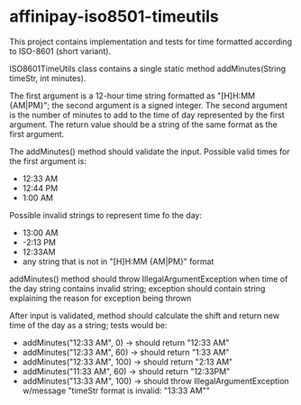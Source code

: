 # affinipay-iso8501-timeutils

This project contains implementation and tests for time formatted according to ISO-8601 (short variant).

ISO8601TimeUtils class contains a single static method addMinutes(String timeStr, int minutes).

The first argument is a 12-hour time string formatted as "[H]H:MM {AM|PM}"; the second argument is a signed integer.
The second argument is the number of minutes to add to the time of day represented by the first argument.
The return value should be a string of the same format as the first argument.

The addMinutes() method should validate the input. Possible valid times for the first argument is:
* 12:33 AM
* 12:44 PM
* 1:00 AM

Possible invalid strings to represent time fo the day:
* 13:00 AM
* -2:13 PM
* 12:33AM
* any string that is not in "[H]H:MM {AM|PM}" format

addMinutes() method should throw IllegalArgumentException when time of the day string contains invalid string; exception 
should contain string explaining the reason for exception being thrown

After input is validated, method should calculate the shift and return new time of the day as a string; tests would be:
* addMinutes("12:33 AM", 0) -> should return "12:33 AM"
* addMinutes("12:33 AM", 60) -> should return "1:33 AM"
* addMinutes("12:33 AM", 100) -> should return "2:13 AM"
* addMinutes("11:33 AM", 60) -> should return "12:33PM"
* addMinutes("13:33 AM", 100) -> should throw IllegalArgumentException w/message "timeStr format is invalid: \"13:33 AM\""
